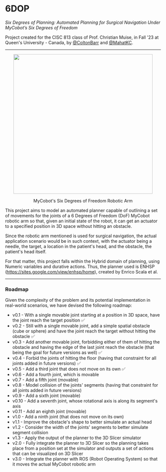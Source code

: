 # 6DOP
_Six Degrees of Planning: Automated Planning for Surgical Navigation Under MyCobot’s Six Degrees of Freedom_

Project created for the CISC 813 class of Prof. Christian Muise, in Fall '23 at Queen's University - Canada, by <a href="https://github.com/ColtonBarr">@ColtonBarr</a> and <a href="https://github.com/MahatKC">@MahatKC</a>.

---

<p align="center">
  <a href="https://shop.elephantrobotics.com/en-ca/products/mycobot-pi-worlds-smallest-and-lightest-six-axis-collaborative-robot"><img src="https://shop.elephantrobotics.com/cdn/shop/products/myCobot280Pi_d059bf49-0c40-402b-ae52-3617c81d2cc7_1000x.png?v=1676893070" align="middle" width="450" ></a>
</p>

<p align="center">
  MyCobot's Six Degrees of Freedom Robotic Arm
</p>

This project aims to model an automated planner capable of outlining a set of movements for the joints of a 6 Degrees of Freedom (DoF) MyCobot robotic arm so that, given an initial state of the robot, it can get an actuator to a specified position in 3D space without hitting an obstacle.

Since the robotic arm mentioned is used for surgical navigation, the actual application scenario would be in such context, with the actuator being a needle, the target, a location in the patient's head, and the obstacle, the patient's head itself.

For that matter, this project falls within the Hybrid domain of planning, using Numeric variables and durative actions. Thus, the planner used is ENHSP (https://sites.google.com/view/enhsp/home), created by Enrico Scala et al.

---

### Roadmap

Given the complexity of the problem and its potential implementation in real-world scenarios, we have devised the following roadmap:

- v0.1 - With a single movable joint starting at a position in 3D space, have the joint reach the target position ✅
- v0.2 - Still with a single movable joint, add a simple spatial obstacle (cube or sphere) and have the joint reach the target without hitting the obstacle ✅
- v0.3 - Add another movable joint, forbidding either of them of hitting the obstacle and having the edge of the last joint reach the obstacle (that being the goal for future versions as well) ✅
- v0.4 - Forbid the joints of hitting the floor (having that constraint for all joints added in future versions) ✅
- v0.5 - Add a third joint that does not move on its own ✅
- v0.6 - Add a fourth joint, which is movable
- v0.7 - Add a fifth joint (movable)
- v0.8 - Model collision of the joints' segments (having that constraint for all joints added in future versions)
- v0.9 - Add a sixth joint (movable)
- v0.10 - Add a seventh joint, whose rotational axis is along its segment's axis
- v0.11 - Add an eighth joint (movable)
- v1.0 -  Add a ninth joint (that does not move on its own)
- v1.1 - Improve the obstacle's shape to better simulate an actual head
- v1.2 - Consider the width of the joints' segments to better simulate segment collision
- v1.3 - Apply the output of the planner to the 3D Slicer simulator
- v2.0 - Fully integrate the planner to 3D Slicer so the planning takes place from a position set at the simulator and outputs a set of actions that can be visualized on 3D Slicer
- v3.0 - Integrate the planner with ROS (Robot Operating System) so that it moves the actual MyCobot robotic arm
